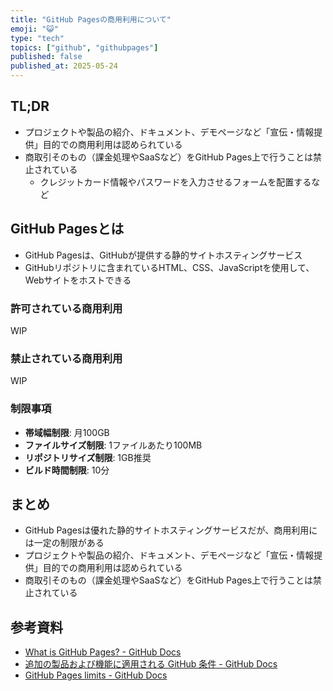 ```yaml
---
title: "GitHub Pagesの商用利用について"
emoji: "😺"
type: "tech"
topics: ["github", "githubpages"]
published: false
published_at: 2025-05-24
---
```


## TL;DR

- プロジェクトや製品の紹介、ドキュメント、デモページなど「宣伝・情報提供」目的での商用利用は認められている
- 商取引そのもの（課金処理やSaaSなど）をGitHub Pages上で行うことは禁止されている
  - クレジットカード情報やパスワードを入力させるフォームを配置するなど

## GitHub Pagesとは

- GitHub Pagesは、GitHubが提供する静的サイトホスティングサービス
- GitHubリポジトリに含まれているHTML、CSS、JavaScriptを使用して、Webサイトをホストできる

### 許可されている商用利用

WIP

### 禁止されている商用利用

WIP

### 制限事項

- **帯域幅制限**: 月100GB
- **ファイルサイズ制限**: 1ファイルあたり100MB
- **リポジトリサイズ制限**: 1GB推奨
- **ビルド時間制限**: 10分

## まとめ

- GitHub Pagesは優れた静的サイトホスティングサービスだが、商用利用には一定の制限がある
- プロジェクトや製品の紹介、ドキュメント、デモページなど「宣伝・情報提供」目的での商用利用は認められている
- 商取引そのもの（課金処理やSaaSなど）をGitHub Pages上で行うことは禁止されている

## 参考資料

- [What is GitHub Pages? - GitHub Docs](https://docs.github.com/ja/pages/getting-started-with-github-pages/about-github-pages)
- [追加の製品および機能に適用される GitHub 条件 - GitHub Docs](https://docs.github.com/ja/site-policy/github-terms/github-terms-for-additional-products-and-features#pages)
- [GitHub Pages limits - GitHub Docs](https://docs.github.com/ja/pages/getting-started-with-github-pages/github-pages-limits)
